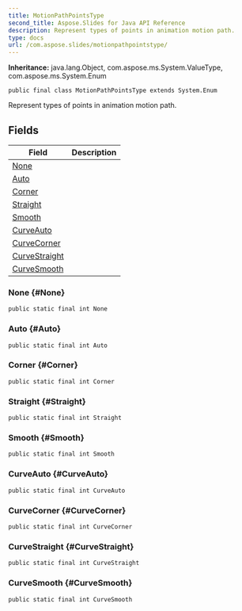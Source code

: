 ```yaml
---
title: MotionPathPointsType
second_title: Aspose.Slides for Java API Reference
description: Represent types of points in animation motion path.
type: docs
url: /com.aspose.slides/motionpathpointstype/
---
```

**Inheritance:**
java.lang.Object, com.aspose.ms.System.ValueType, com.aspose.ms.System.Enum
```
public final class MotionPathPointsType extends System.Enum
```

Represent types of points in animation motion path.
## Fields

| Field | Description |
| --- | --- |
| [None](#None) |  |
| [Auto](#Auto) |  |
| [Corner](#Corner) |  |
| [Straight](#Straight) |  |
| [Smooth](#Smooth) |  |
| [CurveAuto](#CurveAuto) |  |
| [CurveCorner](#CurveCorner) |  |
| [CurveStraight](#CurveStraight) |  |
| [CurveSmooth](#CurveSmooth) |  |
### None {#None}
```
public static final int None
```




### Auto {#Auto}
```
public static final int Auto
```




### Corner {#Corner}
```
public static final int Corner
```




### Straight {#Straight}
```
public static final int Straight
```




### Smooth {#Smooth}
```
public static final int Smooth
```




### CurveAuto {#CurveAuto}
```
public static final int CurveAuto
```




### CurveCorner {#CurveCorner}
```
public static final int CurveCorner
```




### CurveStraight {#CurveStraight}
```
public static final int CurveStraight
```




### CurveSmooth {#CurveSmooth}
```
public static final int CurveSmooth
```





